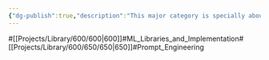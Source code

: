 ```yaml
---
{"dg-publish":true,"description":"This major category is specially about Prompt","permalink":"/projects/library/600/650/650/","dgPassFrontmatter":true,"noteIcon":"0","created":"2024-04-16T09:42:58.695+09:00","updated":"2024-04-19T19:29:05.656+09:00"}
---
```


#[[Projects/Library/600/600\|600]]#ML_Libraries_and_Implementation#[[Projects/Library/600/650/650\|650]]#Prompt_Engineering